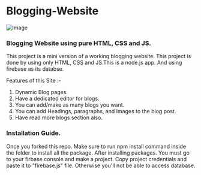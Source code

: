 # Blogging-Website
![Image](https://mllj2j8xvfl0.i.optimole.com/cb:pJlS~36fbd/w:794/h:397/q:90/f:avif/https://s15165.pcdn.co/wp-content/uploads/2018/03/free-blogging-sites.png) 


### Blogging Website using pure HTML, CSS and JS.   

This project is a mini version of a working blogging website. This project is done by using only HTML, CSS and JS.This is a node.js app. And using firebase as its databse.

Features of this Site :-  
1. Dynamic Blog pages.
2. Have a dedicated editor for blogs.
3. You can add/make as many blogs you want.
4. You can add Headings, paragraphs, and Images to the blog post.
5. Have read more blogs section also.
   
 ### Installation Guide.
Once you forked this repo. Make sure to run npm install command inside the folder to install all the package.
After installing packages. You must go to your firbase console and make a project. Copy project credentials and paste it to "firebase.js" file. Otherwise you'll not be able to access database.
